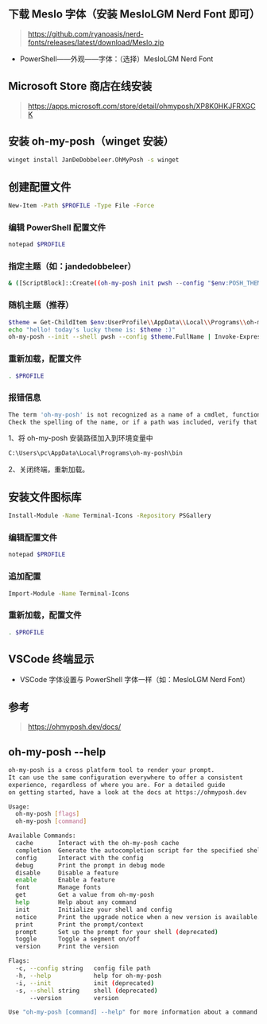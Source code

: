 ## 下载 Meslo 字体（安装 MesloLGM Nerd Font 即可）

> https://github.com/ryanoasis/nerd-fonts/releases/latest/download/Meslo.zip

- PowerShell——外观——字体：（选择）MesloLGM Nerd Font

##  Microsoft Store 商店在线安装

> https://apps.microsoft.com/store/detail/ohmyposh/XP8K0HKJFRXGCK

## 安装 oh-my-posh（winget 安装）

```sh
winget install JanDeDobbeleer.OhMyPosh -s winget
```

## 创建配置文件

```sh
New-Item -Path $PROFILE -Type File -Force
```

### 编辑 PowerShell 配置文件

```sh
notepad $PROFILE
```

### 指定主题（如：jandedobbeleer）

```sh
& ([ScriptBlock]::Create((oh-my-posh init pwsh --config "$env:POSH_THEMES_PATH\jandedobbeleer.omp.json" --print) -join "`n"))
```

### 随机主题（推荐）

```sh
$theme = Get-ChildItem $env:UserProfile\\AppData\\Local\\Programs\\oh-my-posh\\themes\\ | Get-Random
echo "hello! today's lucky theme is: $theme :)"
oh-my-posh --init --shell pwsh --config $theme.FullName | Invoke-Expression
```

### 重新加载，配置文件

```sh
. $PROFILE
```

### 报错信息

```sh
The term 'oh-my-posh' is not recognized as a name of a cmdlet, function, script file, or executable program.
Check the spelling of the name, or if a path was included, verify that the path is correct and try again.
```

1、将 oh-my-posh 安装路径加入到环境变量中


```sh
C:\Users\pc\AppData\Local\Programs\oh-my-posh\bin
```

2、关闭终端，重新加载。

## 安装文件图标库

```sh
Install-Module -Name Terminal-Icons -Repository PSGallery
```

### 编辑配置文件

```sh
notepad $PROFILE
```

### 追加配置

```sh
Import-Module -Name Terminal-Icons
```

### 重新加载，配置文件

```sh
. $PROFILE
```

## VSCode 终端显示

- VSCode 字体设置与 PowerShell 字体一样（如：MesloLGM Nerd Font）

## 参考

> https://ohmyposh.dev/docs/

## oh-my-posh --help

```sh
oh-my-posh is a cross platform tool to render your prompt.
It can use the same configuration everywhere to offer a consistent
experience, regardless of where you are. For a detailed guide
on getting started, have a look at the docs at https://ohmyposh.dev

Usage:
  oh-my-posh [flags]
  oh-my-posh [command]

Available Commands:
  cache       Interact with the oh-my-posh cache
  completion  Generate the autocompletion script for the specified shell
  config      Interact with the config
  debug       Print the prompt in debug mode
  disable     Disable a feature
  enable      Enable a feature
  font        Manage fonts
  get         Get a value from oh-my-posh
  help        Help about any command
  init        Initialize your shell and config
  notice      Print the upgrade notice when a new version is available.
  print       Print the prompt/context
  prompt      Set up the prompt for your shell (deprecated)
  toggle      Toggle a segment on/off
  version     Print the version

Flags:
  -c, --config string   config file path
  -h, --help            help for oh-my-posh
  -i, --init            init (deprecated)
  -s, --shell string    shell (deprecated)
      --version         version

Use "oh-my-posh [command] --help" for more information about a command.
```
